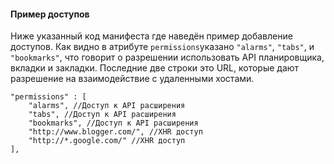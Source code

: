 #### Пример доступов

Ниже указанный код манифеста где наведён пример добавление доступов. Как видно в атрибуте `permissions`указано `"alarms"`, `"tabs"`, и `"bookmarks"`, что говорит о разрешении использовать API планировщика, вкладки и закладки. Последние две строки это URL, которые дают разрешение на взаимодействие с удаленными хостами.

```
"permissions" : [
    "alarms", //Доступ к API расширения
    "tabs", //Доступ к API расширения
    "bookmarks", //Доступ к API расширения
    "http://www.blogger.com/", //XHR доступ
    "http://*.google.com/" //XHR доступ
],
```



